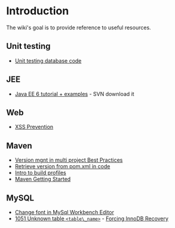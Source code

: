 # Introduction #

The wiki's goal is to provide reference to useful resources.

## Unit testing ##

  * [Unit testing database code](http://www.javaranch.com/journal/2003/12/UnitTestingDatabaseCode.html)

## JEE ##
  * [Java EE 6 tutorial + examples](https://svn.java.net/svn/javaeetutorial~svn/trunk/examples/) - SVN download it

## Web ##
  * [XSS Prevention](https://www.owasp.org/index.php/XSS_(Cross_Site_Scripting)_Prevention_Cheat_Sheet)

## Maven ##
  * [Version mgnt in multi project Best Practices](http://docs.codehaus.org/display/MAVEN/best+practices+-+version+management+in+multi+project+bu)
  * [Retrieve version from pom.xml in code](http://stackoverflow.com/questions/3697449/retrieve-version-from-maven-pom-xml-in-code)
  * [Intro to build profiles](http://maven.apache.org/guides/introduction/introduction-to-profiles.html)
  * [Maven Getting Started](http://maven.apache.org/guides/getting-started/index.html)

## MySQL ##
  * [Change font in MySql Workbench Editor](http://starikovs.com/2011/02/20/change-font-mysql-workbench-editor/)
  * [1051 Unknown table `<table\_name>`](http://gramsmith.hubpages.com/hub/Fixing-Unknown-Table-Error-post-MySQL-database-corruption) - [Forcing InnoDB Recovery](http://dev.mysql.com/doc/refman/4.1/en/forcing-innodb-recovery.html)